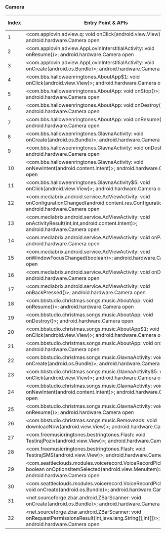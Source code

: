 ### Camera
| Index | Entry Point & APIs | Screen shot | Resource id | Label |
| ------------- | ------------- | ------------- |-------------|-------------|
| 1 | <com.applovin.adview.q: void onClick(android.view.View)>; android.hardware.Camera open | ![](D:\COSMOS\output\py\Play_win8\Music_Audio\com.bbs.halloweenringtones\com.applovin.adview.AppLovinInterstitialActivity.png) |  | |
| 2 | <com.applovin.adview.AppLovinInterstitialActivity: void onResume()>; android.hardware.Camera open | ![](D:\COSMOS\output\py\Play_win8\Music_Audio\com.bbs.halloweenringtones\com.applovin.adview.AppLovinInterstitialActivity.png) |  | |
| 3 | <com.applovin.adview.AppLovinInterstitialActivity: void onCreate(android.os.Bundle)>; android.hardware.Camera open | ![](D:\COSMOS\output\py\Play_win8\Music_Audio\com.bbs.halloweenringtones\com.applovin.adview.AppLovinInterstitialActivity.png) |  | |
| 4 | <com.bbs.halloweenringtones.AboutApp$1: void onClick(android.view.View)>; android.hardware.Camera open | ![](D:\COSMOS\output\py\Play_win8\Music_Audio\com.bbs.halloweenringtones\com.bbs.halloweenringtones.AboutApp.png) |  | |
| 5 | <com.bbs.halloweenringtones.AboutApp: void onStop()>; android.hardware.Camera open | ![](D:\COSMOS\output\py\Play_win8\Music_Audio\com.bbs.halloweenringtones\com.bbs.halloweenringtones.AboutApp.png) |  | |
| 6 | <com.bbs.halloweenringtones.AboutApp: void onDestroy()>; android.hardware.Camera open | ![](D:\COSMOS\output\py\Play_win8\Music_Audio\com.bbs.halloweenringtones\com.bbs.halloweenringtones.AboutApp.png) |  | |
| 7 | <com.bbs.halloweenringtones.AboutApp: void onResume()>; android.hardware.Camera open | ![](D:\COSMOS\output\py\Play_win8\Music_Audio\com.bbs.halloweenringtones\com.bbs.halloweenringtones.AboutApp.png) |  | |
| 8 | <com.bbs.halloweenringtones.GlavnaActivity: void onCreate(android.os.Bundle)>; android.hardware.Camera open | ![](D:\COSMOS\output\py\Play_win8\Music_Audio\com.bbs.halloweenringtones\com.bbs.halloweenringtones.GlavnaActivity.png) |  | |
| 9 | <com.bbs.halloweenringtones.GlavnaActivity: void onDestroy()>; android.hardware.Camera open | ![](D:\COSMOS\output\py\Play_win8\Music_Audio\com.bbs.halloweenringtones\com.bbs.halloweenringtones.GlavnaActivity.png) |  | |
| 10 | <com.bbs.halloweenringtones.GlavnaActivity: void onNewIntent(android.content.Intent)>; android.hardware.Camera open | ![](D:\COSMOS\output\py\Play_win8\Music_Audio\com.bbs.halloweenringtones\com.bbs.halloweenringtones.GlavnaActivity.png) |  | |
| 11 | <com.bbs.halloweenringtones.GlavnaActivity$5: void onClick(android.view.View)>; android.hardware.Camera open | ![](D:\COSMOS\output\py\Play_win8\Music_Audio\com.bbs.halloweenringtones\com.bbs.halloweenringtones.GlavnaActivity.png) |  | |
| 12 | <com.mediabrix.android.service.AdViewActivity: void onConfigurationChanged(android.content.res.Configuration)>; android.hardware.Camera open | ![](D:\COSMOS\output\py\Play_win8\Music_Audio\com.bbs.halloweenringtones\com.mediabrix.android.service.AdViewActivity.png) |  | |
| 13 | <com.mediabrix.android.service.AdViewActivity: void onActivityResult(int,int,android.content.Intent)>; android.hardware.Camera open | ![](D:\COSMOS\output\py\Play_win8\Music_Audio\com.bbs.halloweenringtones\com.mediabrix.android.service.AdViewActivity.png) |  | |
| 14 | <com.mediabrix.android.service.AdViewActivity: void onPause()>; android.hardware.Camera open | ![](D:\COSMOS\output\py\Play_win8\Music_Audio\com.bbs.halloweenringtones\com.mediabrix.android.service.AdViewActivity.png) |  | |
| 15 | <com.mediabrix.android.service.AdViewActivity: void onWindowFocusChanged(boolean)>; android.hardware.Camera open | ![](D:\COSMOS\output\py\Play_win8\Music_Audio\com.bbs.halloweenringtones\com.mediabrix.android.service.AdViewActivity.png) |  | |
| 16 | <com.mediabrix.android.service.AdViewActivity: void onDestroy()>; android.hardware.Camera open | ![](D:\COSMOS\output\py\Play_win8\Music_Audio\com.bbs.halloweenringtones\com.mediabrix.android.service.AdViewActivity.png) |  | |
| 17 | <com.mediabrix.android.service.AdViewActivity: void onBackPressed()>; android.hardware.Camera open | ![](D:\COSMOS\output\py\Play_win8\Music_Audio\com.bbs.halloweenringtones\com.mediabrix.android.service.AdViewActivity.png) |  | |
| 18 | <com.bbstudio.christmas.songs.music.AboutApp: void onResume()>; android.hardware.Camera open | ![](D:\COSMOS\output\py\Play_win8\Music_Audio\com.bbstudio.christmas.songs.music\com.bbstudio.christmas.songs.music.AboutApp.png) |  | |
| 19 | <com.bbstudio.christmas.songs.music.AboutApp: void onDestroy()>; android.hardware.Camera open | ![](D:\COSMOS\output\py\Play_win8\Music_Audio\com.bbstudio.christmas.songs.music\com.bbstudio.christmas.songs.music.AboutApp.png) |  | |
| 20 | <com.bbstudio.christmas.songs.music.AboutApp$1: void onClick(android.view.View)>; android.hardware.Camera open | ![](D:\COSMOS\output\py\Play_win8\Music_Audio\com.bbstudio.christmas.songs.music\com.bbstudio.christmas.songs.music.AboutApp.png) |  | |
| 21 | <com.bbstudio.christmas.songs.music.AboutApp: void onStop()>; android.hardware.Camera open | ![](D:\COSMOS\output\py\Play_win8\Music_Audio\com.bbstudio.christmas.songs.music\com.bbstudio.christmas.songs.music.AboutApp.png) |  | |
| 22 | <com.bbstudio.christmas.songs.music.GlavnaActivity: void onCreate(android.os.Bundle)>; android.hardware.Camera open | ![](D:\COSMOS\output\py\Play_win8\Music_Audio\com.bbstudio.christmas.songs.music\com.bbstudio.christmas.songs.music.GlavnaActivity.png) |  | |
| 23 | <com.bbstudio.christmas.songs.music.GlavnaActivity$5: void onClick(android.view.View)>; android.hardware.Camera open | ![](D:\COSMOS\output\py\Play_win8\Music_Audio\com.bbstudio.christmas.songs.music\com.bbstudio.christmas.songs.music.GlavnaActivity.png) |  | |
| 24 | <com.bbstudio.christmas.songs.music.GlavnaActivity: void onNewIntent(android.content.Intent)>; android.hardware.Camera open | ![](D:\COSMOS\output\py\Play_win8\Music_Audio\com.bbstudio.christmas.songs.music\com.bbstudio.christmas.songs.music.GlavnaActivity.png) |  | |
| 25 | <com.bbstudio.christmas.songs.music.GlavnaActivity: void onResume()>; android.hardware.Camera open | ![](D:\COSMOS\output\py\Play_win8\Music_Audio\com.bbstudio.christmas.songs.music\com.bbstudio.christmas.songs.music.GlavnaActivity.png) |  | |
| 26 | <com.bbstudio.christmas.songs.music.Removeads: void downloadNow(android.view.View)>; android.hardware.Camera open | ![](D:\COSMOS\output\py\Play_win8\Music_Audio\com.bbstudio.christmas.songs.music\com.bbstudio.christmas.songs.music.Removeads.png) |  | |
| 27 | <com.freemusicringtones.bestringtones.Flash: void TestirajPoziv(android.view.View)>; android.hardware.Camera open | ![](D:\COSMOS\output\py\Play_win8\Music_Audio\com.freemusicringtones.bestringtones\com.freemusicringtones.bestringtones.Flash.png) |  | |
| 28 | <com.freemusicringtones.bestringtones.Flash: void TestirajSMS(android.view.View)>; android.hardware.Camera open | ![](D:\COSMOS\output\py\Play_win8\Music_Audio\com.freemusicringtones.bestringtones\com.freemusicringtones.bestringtones.Flash.png) |  | |
| 29 | <com.seattleclouds.modules.voicerecord.VoiceRecordPickerActivity: boolean onOptionsItemSelected(android.view.MenuItem)>; android.hardware.Camera open | ![](D:\COSMOS\output\py\Play_win8\Music_Audio\designatualcance.amfmradiofree\com.seattleclouds.modules.voicerecord.VoiceRecordPickerActivity.png) |  | |
| 30 | <com.seattleclouds.modules.voicerecord.VoiceRecordPickerActivity: void onCreate(android.os.Bundle)>; android.hardware.Camera open | ![](D:\COSMOS\output\py\Play_win8\Music_Audio\designatualcance.amfmradiofree\com.seattleclouds.modules.voicerecord.VoiceRecordPickerActivity.png) |  | |
| 31 | <net.sourceforge.zbar.android.ZBarScanner: void onCreate(android.os.Bundle)>; android.hardware.Camera open | ![](D:\COSMOS\output\py\Play_win8\Music_Audio\designatualcance.amfmradiofree\net.sourceforge.zbar.android.ZBarScanner.png) |  | |
| 32 | <net.sourceforge.zbar.android.ZBarScanner: void onRequestPermissionsResult(int,java.lang.String[],int[])>; android.hardware.Camera open | ![](D:\COSMOS\output\py\Play_win8\Music_Audio\designatualcance.amfmradiofree\net.sourceforge.zbar.android.ZBarScanner.png) |  | |
